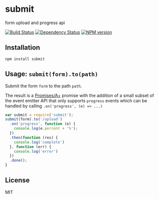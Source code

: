 # submit

form upload and progress api

[![Build Status](https://img.shields.io/travis/ForbesLindesay/submit/master.svg)](https://travis-ci.org/ForbesLindesay/submit)
[![Dependency Status](https://img.shields.io/david/ForbesLindesay/submit.svg)](https://david-dm.org/ForbesLindesay/submit)
[![NPM version](https://img.shields.io/npm/v/submit.svg)](https://www.npmjs.com/package/submit)

## Installation

    npm install submit

## Usage: `submit(form).to(path)`

Submit the form `form` to the path `path`.

The result is a [Promises/A+](http://promises-aplus.github.io/promises-spec/) promise with the addition of a small subset of the event emitter API that only supports `progress` events which can be handled by calling `.on('progress', (e) => ...)`

```js
var submit = require('submit');
submit(form).to('/upload')
  .on('progress', function (e) {
    console.log(e.percent + '%');
  })
  .then(function (res) {
    console.log('complete')
  }, function (err) {
    console.log('error')
  })
  .done();
}
```

## License

  MIT